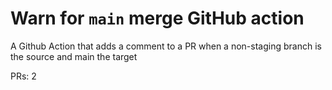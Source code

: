# Warn for `main` merge GitHub action
A Github Action that adds a comment to a PR when a non-staging branch is the source and main the target

PRs: 2
